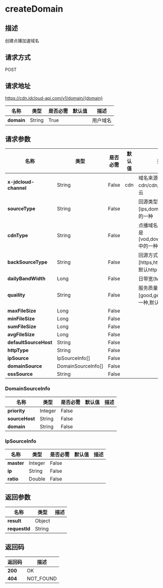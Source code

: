 # createDomain


## 描述
创建点播加速域名

## 请求方式
POST

## 请求地址
https://cdn.jdcloud-api.com/v1/domain/{domain}

|名称|类型|是否必需|默认值|描述|
|---|---|---|---|---|
|**domain**|String|True| |用户域名|

## 请求参数
|名称|类型|是否必需|默认值|描述|
|---|---|---|---|---|
|**x-jdcloud-channel**|String|False|cdn|域名来源cdn/cdn,video视频云|
|**sourceType**|String|False| |回源类型只能是[ips,domain,oss]中的一种|
|**cdnType**|String|False| |点播域名的类型只能是[vod,download,web]中的一种|
|**backSourceType**|String|False| |回源方式,只能是[https,http]中的一种,默认http|
|**dailyBandWidth**|Long|False| |日带宽(Mbps)|
|**quaility**|String|False| |服务质量,只能是[good,general]中的一种,默认为good|
|**maxFileSize**|Long|False| | |
|**minFileSize**|Long|False| | |
|**sumFileSize**|Long|False| | |
|**avgFileSize**|Long|False| | |
|**defaultSourceHost**|String|False| | |
|**httpType**|String|False| | |
|**ipSource**|IpSourceInfo[]|False| | |
|**domainSource**|DomainSourceInfo[]|False| | |
|**ossSource**|String|False| | |

### DomainSourceInfo
|名称|类型|是否必需|默认值|描述|
|---|---|---|---|---|
|**priority**|Integer|False| | |
|**sourceHost**|String|False| | |
|**domain**|String|False| | |
### IpSourceInfo
|名称|类型|是否必需|默认值|描述|
|---|---|---|---|---|
|**master**|Integer|False| | |
|**ip**|String|False| | |
|**ratio**|Double|False| | |

## 返回参数
|名称|类型|描述|
|---|---|---|
|**result**|Object| |
|**requestId**|String| |


## 返回码
|返回码|描述|
|---|---|
|**200**|OK|
|**404**|NOT_FOUND|

